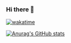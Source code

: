 ### Hi there 👋
[![wakatime](https://wakatime.com/badge/user/018c1e5c-23bc-476a-b5cf-0a72c6abb17d.svg)](https://wakatime.com/@018c1e5c-23bc-476a-b5cf-0a72c6abb17d)


[![Anurag's GitHub stats](https://github-readme-stats.vercel.app/api?username=pramchanok)](https://github.com/anuraghazra/github-readme-stats)
